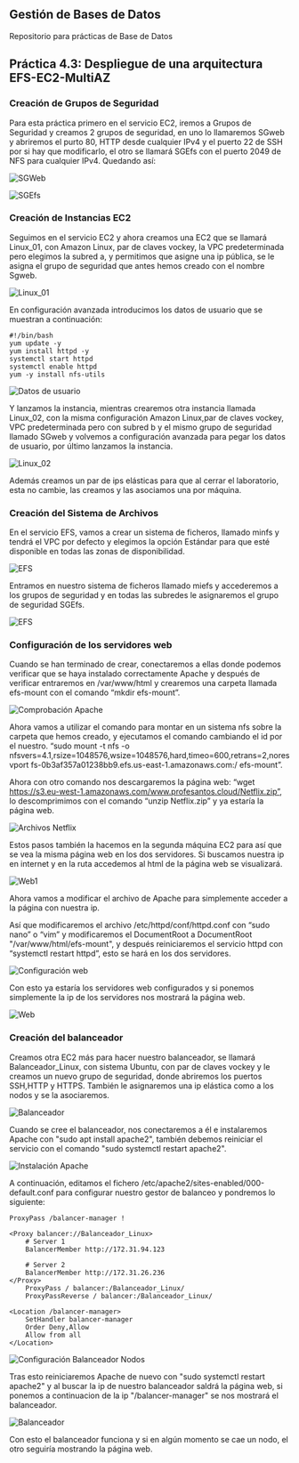## Gestión de Bases de Datos
Repositorio para prácticas de Base de Datos

## Práctica 4.3: Despliegue de una arquitectura EFS-EC2-MultiAZ


### Creación de Grupos de Seguridad

Para esta práctica primero en el servicio EC2, iremos a Grupos de Seguridad y creamos 2 grupos de seguridad, en uno lo llamaremos SGweb y abriremos el purto 80, HTTP desde cualquier IPv4 y el puerto 22 de SSH por si hay que modificarlo, el otro se llamará SGEfs con el puerto 2049 de NFS para cualquier IPv4. Quedando así:

![SGWeb](img/GS1.png)

![SGEfs](img/GS2.png)

### Creación de Instancias EC2

Seguimos en el servicio EC2 y ahora creamos una EC2 que se llamará Linux_01, con Amazon Linux, par de claves vockey, la VPC predeterminada pero elegimos la subred a, y permitimos que asigne una ip pública, se le asigna el grupo de seguridad que antes hemos creado con el nombre Sgweb. 

![Linux_01](img/linux1.png)

En configuración avanzada introducimos los datos de usuario que se muestran a continuación:

    #!/bin/bash
    yum update -y
    yum install httpd -y
    systemctl start httpd
    systemctl enable httpd
    yum -y install nfs-utils

![Datos de usuario](img/linux11.png)

Y lanzamos la instancia, mientras crearemos otra instancia llamada Linux_02, con la misma configuración Amazon Linux,par de claves vockey, VPC predeterminada pero con subred b y el mismo grupo de seguridad llamado SGweb y volvemos a configuración avanzada para pegar los datos de usuario, por último lanzamos la instancia.

![Linux_02](img/linux2.png)

Además creamos un par de ips elásticas para que al cerrar el laboratorio, esta no cambie, las creamos y las asociamos una por máquina.

### Creación del Sistema de Archivos

En el servicio EFS, vamos a crear un sistema de ficheros, llamado minfs y tendrá el VPC por defecto y elegimos la opción Estándar para que esté disponible en todas las zonas de disponibilidad.

![EFS](img/efs.png)

Entramos en nuestro sistema de ficheros llamado miefs y accederemos a los grupos de seguridad y en todas las subredes le asignaremos el grupo de seguridad SGEfs. 

![EFS](img/seguridad.png)

### Configuración de los servidores web

Cuando se han terminado de crear, conectaremos a ellas donde podemos verificar que se haya instalado correctamente Apache y después de verificar entraremos en /var/www/html y crearemos una carpeta llamada efs-mount con el comando “mkdir efs-mount”.

![Comprobación Apache](img/httpd1.png)

Ahora vamos a utilizar el comando para montar en un sistema nfs sobre la carpeta que hemos creado, y ejecutamos el comando cambiando el id por el nuestro.
“sudo mount -t nfs -o nfsvers=4.1,rsize=1048576,wsize=1048576,hard,timeo=600,retrans=2,noresvport fs-0b3af357a01238bb9.efs.us-east-1.amazonaws.com:/ efs-mount”.

Ahora con otro comando nos descargaremos la página web:
“wget https://s3.eu-west-1.amazonaws.com/www.profesantos.cloud/Netflix.zip”, lo descomprimimos con el comando “unzip Netflix.zip” y ya estaría la página web.

![Archivos Netflix](img/netflix.png)

Estos pasos también la hacemos en la segunda máquina EC2 para así que se vea la misma página web en los dos servidores. Si buscamos nuestra ip en internet y en la ruta accedemos al html de la página web se visualizará.

![Web1](img/web1.png)

Ahora vamos a modificar el archivo de Apache para simplemente acceder a la página con nuestra ip.

Así que modificaremos el archivo /etc/httpd/conf/httpd.conf con “sudo nano” o “vim” y modificaremos el DocumentRoot a DocumentRoot "/var/www/html/efs-mount", y después reiniciaremos el servicio httpd con “systemctl restart httpd”, esto se hará en los dos servidores.

![Configuración web](img/conf.png)

Con esto ya estaría los servidores web configurados y si ponemos simplemente la ip de los servidores nos mostrará la página web.

![Web](img/webfin.png)


### Creación del balanceador

Creamos otra EC2 más para hacer nuestro balanceador, se llamará Balanceador_Linux, con sistema Ubuntu, con par de claves vockey y le creamos un nuevo grupo de seguridad, donde abriremos los puertos SSH,HTTP y HTTPS.
También le asignaremos una ip elástica como a los nodos y se la asociaremos.

![Balanceador](img/balanceador.png)

Cuando se cree el balanceador, nos conectaremos a él e instalaremos Apache con "sudo apt install apache2", también debemos reiniciar el servicio con el comando "sudo systemctl restart apache2".

![Instalación Apache](img/apache.png)

A continuación, editamos el fichero /etc/apache2/sites-enabled/000-default.conf para configurar nuestro gestor de balanceo y pondremos lo siguiente:

    ProxyPass /balancer-manager !

    <Proxy balancer://Balanceador_Linux>
        # Server 1
        BalancerMember http://172.31.94.123

        # Server 2
        BalancerMember http://172.31.26.236
    </Proxy>
        ProxyPass / balancer:/Balanceador_Linux/
        ProxyPassReverse / balancer:/Balanceador_Linux/

    <Location /balancer-manager>
        SetHandler balancer-manager
        Order Deny,Allow
        Allow from all
    </Location>

![Configuración Balanceador Nodos](img/archivobalan.png)

Tras esto reiniciaremos Apache de nuevo con "sudo systemctl restart apache2" y al buscar la ip de nuestro balanceador saldrá la página web, si ponemos a continuacion de la ip "/balancer-manager" se nos mostrará el balanceador.

![Balanceador](img/balancer-manager.png)

Con esto el balanceador funciona y si en algún momento se cae un nodo, el otro seguiría mostrando la página web.